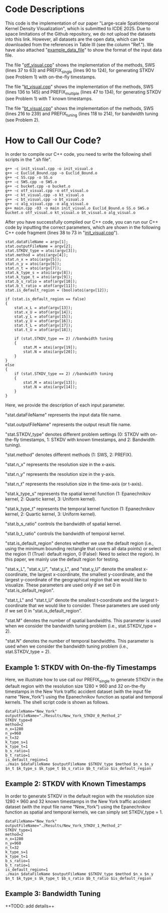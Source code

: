 # Code Descriptions
This code is the implementation of our paper "Large-scale Spatiotemporal Kernel Density Visualization", which is submitted to ICDE 2025. Due to space limitations of the Github repository, we do not upload the datasets into this link. However, all datasets are the open data, which can be downloaded from the references in Table III (see the column "Ref."). We have also attached "[example_data_file](example_data_file)" to show the format of the input data file.

The file "[otf_visual.cpp](otf_visual.cpp)" shows the implementation of the methods, SWS (lines 37 to 63) and PREFIX<sub>single</sub> (lines 90 to 124), for generating STKDV (see Problem 1) with on-the-fly timestamps.

The file "[kt_visual.cpp](kt_visual.cpp)" shows the implementation of the methods, SWS (lines 136 to 145) and PREFIX<sub>multiple</sub> (lines 47 to 134), for generating STKDV (see Problem 1) with T known timestamps.

The file "[bt_visual.cpp](bt_visual.cpp)" shows the implementation of the methods, SWS (lines 216 to 239) and PREFIX<sub>tuning</sub> (lines 118 to 214), for bandwidth tuning (see Problem 2).

# How to Call Our Code?
In order to compile our C++ code, you need to write the following shell scripts in the ".sh file".
```
g++ -c init_visual.cpp -o init_visual.o
g++ -c Euclid_Bound.cpp -o Euclid_Bound.o
g++ -c SS.cpp -o SS.o
g++ -c SWS.cpp -o SWS.o
g++ -c bucket.cpp -o bucket.o
g++ -c otf_visual.cpp -o otf_visual.o
g++ -c kt_visual.cpp -o kt_visual.o
g++ -c bt_visual.cpp -o bt_visual.o
g++ -c alg_visual.cpp -o alg_visual.o
g++ main.cpp -O3 -o main init_visual.o Euclid_Bound.o SS.o SWS.o bucket.o otf_visual.o kt_visual.o bt_visual.o alg_visual.o
```

After you have successfully compiled our C++ code, you can run our C++ code by inputting the correct parameters, which are shown in the following C++ code fragment (lines 38 to 73 in "[init_visual.cpp](init_visual.cpp)").

```
stat.dataFileName = argv[1];
stat.outputFileName = argv[2];
stat.STKDV_type = atoi(argv[3]);
stat.method = atoi(argv[4]);
stat.n_x = atoi(argv[5]);
stat.n_y = atoi(argv[6]);
stat.n_t = atoi(argv[7]);
stat.k_type_s = atoi(argv[8]);
stat.k_type_t = atoi(argv[9]);
stat.b_s_ratio = atof(argv[10]);
stat.b_t_ratio = atof(argv[11]);
stat.is_default_region = (bool)atoi(argv[12]);

if (stat.is_default_region == false)
{
	stat.x_L = atof(argv[13]);
	stat.x_U = atof(argv[14]);
	stat.y_L = atof(argv[15]);
	stat.y_U = atof(argv[16]);
	stat.t_L = atof(argv[17]);
	stat.t_U = atof(argv[18]);

	if (stat.STKDV_type == 2) //bandwidth tuning
	{
		stat.M = atoi(argv[19]);
		stat.N = atoi(argv[20]);
	}
}
else
{
	if (stat.STKDV_type == 2) //bandwidth tuning
	{
		stat.M = atoi(argv[13]);
		stat.N = atoi(argv[14]);
	}
}
```
Here, we provide the description of each input parameter.

"stat.dataFileName" represents the input data file name.

"stat.outputFileName" represents the output result file name.

"stat.STKDV_type" denotes different problem settings (0: STKDV with on-the-fly timestamps, 1: STKDV with known timestamps, and 2: Bandwidth tuning).

"stat.method" denotes different methods (1: SWS, 2: PREFIX).

"stat.n_x" represents the resolution size in the x-axis.

"stat.n_y" represents the resolution size in the y-axis.

"stat.n_t" represents the resolution size in the time-axis (or t-axis).

"stat.k_type_s" represents the spatial kernel function (1: Epanechnikov kernel, 2: Quartic kernel, 3: Uniform kernel).

"stat.k_type_t" represents the temporal kernel function (1: Epanechnikov kernel, 2: Quartic kernel, 3: Uniform kernel).

"stat.b_s_ratio" controls the bandwidth of spatial kernel.

"stat.b_t_ratio" controls the bandwidth of temporal kernel.

"stat.is_default_region" denotes whether we use the default region (i.e., using the minimum bounding rectangle that covers all data points) or select the region (1 (True): default region, 0 (False): Need to select the region). In this paper, we mainly use the default region for testing.

"stat.x_L", "stat.x_U", "stat.y_L", and "stat.y_U" denote the smallest x-coordinate, the largest x-coordinate, the smallest y-coordinate, and the largest y-coordinate of the geographical region that we would like to visualize. These parameters are used only if we set 0 in "stat.is_default_region".

"stat.t_L" and "stat.t_U" denote the smallest t-coordinate and the largest t-coordinate that we would like to consider. These parameters are used only if we set 0 in "stat.is_default_region".

"stat.M" denotes the number of spatial bandwidths. This parameter is used when we consider the bandwidth tuning problem (i.e., stat.STKDV_type = 2).

"stat.N" denotes the number of temporal bandwidths. This parameter is used when we consider the bandwidth tuning problem (i.e., stat.STKDV_type = 2).

## Example 1: STKDV with On-the-fly Timestamps
Here, we illustrate how to use call our PREFIX<sub>single</sub> to generate STKDV in the default region with the resolution size $1280 \times 960$ and 32 on-the-fly timestamps in the New York traffic accident dataset (with the input file name "New_York") using the Epanechnikov function as spatial and temporal kernels. The shell script code is shown as follows.

```
dataFileName="New_York"
outputFileName="./Results/New_York_STKDV_0_Method_2"
STKDV_type=0
method=2
n_x=1280
n_y=960
n_t=32
k_type_s=1
k_type_t=1
b_s_ratio=1
b_t_ratio=1
is_default_region=1
./main $dataFileName $outputFileName $STKDV_type $method $n_x $n_y $n_t $k_type_s $k_type_t $b_s_ratio $b_t_ratio $is_default_region
```

## Example 2: STKDV with Known Timestamps
In order to generate STKDV in the default region with the resolution size $1280 \times 960$ and 32 known timestamps in the New York traffic accident dataset (with the input file name "New_York") using the Epanechnikov function as spatial and temporal kernels, we can simply set STKDV_type = 1. 
```
dataFileName="New_York"
outputFileName="./Results/New_York_STKDV_1_Method_2"
STKDV_type=1
method=2
n_x=1280
n_y=960
n_t=32
k_type_s=1
k_type_t=1
b_s_ratio=1
b_t_ratio=1
is_default_region=1
./main $dataFileName $outputFileName $STKDV_type $method $n_x $n_y $n_t $k_type_s $k_type_t $b_s_ratio $b_t_ratio $is_default_region
```

## Example 3: Bandwidth Tuning
++TODO: add details++

<!--- The shell script file "[compile_run.sh](compile_run.sh)" includes the details for compiling and running our C++ code.--->


<!--- # PREFIX (Technical Report)
Due to space limitations of PVLDB, we do not provide a detailed proof of Lemma 1 in the paper. In this Github link, we also include the technical report ([PREFIX_TR.pdf](PREFIX_TR.pdf)), which shows the proof in Section 7. Since the letters and figures are deformed when you view the pdf file in the anonymized Github link, you can first download this file and then read it in your local computer.--->
